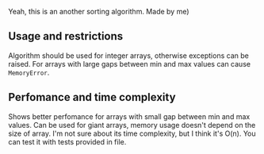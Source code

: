 Yeah, this is an another sorting algorithm. Made by me)

## Usage and restrictions
Algorithm should be used for integer arrays, otherwise exceptions can be
raised. For arrays with large gaps between min and max values can cause
`MemoryError`.

## Perfomance and time complexity
Shows better perfomance for arrays with small gap between min and max values.
Can be used for giant arrays, memory usage doesn't depend on the size of
array. I'm not sure about its time complexity, but I think it's O(n). You 
can test it with tests provided in file.